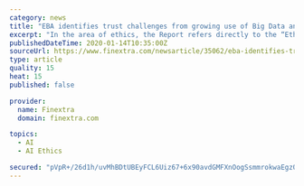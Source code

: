 ```yaml
---
category: news
title: "EBA identifies trust challenges from growing use of Big Data and AI in finance"
excerpt: "In the area of ethics, the Report refers directly to the “Ethics guidelines for trustworthy AI” developed by the EU High-Level Expert Group on AI set by the European Commission. This content has been selected, created and edited by the Finextra editorial team based upon its relevance and interest to our community."
publishedDateTime: 2020-01-14T10:35:00Z
sourceUrl: https://www.finextra.com/newsarticle/35062/eba-identifies-trust-challenges-from-growing-use-of-big-data-and-ai-in-finance
type: article
quality: 15
heat: 15
published: false

provider:
  name: Finextra
  domain: finextra.com

topics:
  - AI
  - AI Ethics

secured: "pVpR+/26d1h/uvMhBDtUBEyFCL6Uiz67+6x90avdGMFXnOogSsmmrokwaEgzQjpeo5j406xLh7tjtt7hnNGLBs2kSzWZOEMlvVPtwWHYOliggMJHrij4gSjLNIVO1cEjN0YW+yYhL17Fzwtc20cBi/z/Zq2fiKNaamD8S9YDH29clnq8VXvn2wuP6uwi8Qe4MzJ+7yf5B+SOmUukD2scVoK/mhBkeN5X9RpeWBsiXQVp28Id3X5efHlfecwp8gBvlX73lGDxWy7bxpuB6ZBhMUB49z69BNTDUsHnQEDjk7i1HBDcOcSKs5naUDStq0DWdjaeDejUVJjZIeXdYVSQkCQR43uXX2W6rGPMpnlshZgJwnGfI9iAKalmYs1ceAzaJ/yVXgzFTh1YVRP/FJgwP0syz/wJa9ZDvASHt3QdyzigOHnyziWGg+5v+986X5HvEOYIaq+2aOjtIpdKLKzDOw==;djQScfc2m2Z2vGKx68iSag=="
---
```



